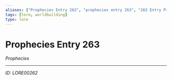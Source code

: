 ```yaml
---
aliases: ["Prophecies Entry 263", "prophecies entry 263", "263 Entry Prophecies"]
tags: [lore, worldbuilding]
type: lore
---
```


# Prophecies Entry 263

*Prophecies*

---
*ID: LORE00262*